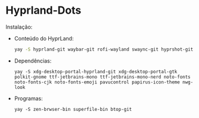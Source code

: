 # Hyprland-Dots


Instalação:
- Conteúdo do HyprLand:
    ```bash
    yay -S hyprland-git waybar-git rofi-wayland swaync-git hyprshot-git
    ```

- Dependências:
    ```
    yay -S xdg-desktop-portal-hyprland-git xdg-desktop-portal-gtk polkit-gnome ttf-jetbrains-mono ttf-jetbrains-mono-nerd noto-fonts noto-fonts-cjk noto-fonts-emoji pavucontrol papirus-icon-theme nwg-look
    ```

- Programas:
    ```
    yay -S zen-brwser-bin superfile-bin btop-git
    ```